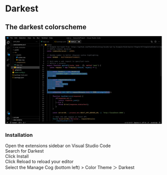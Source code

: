 # Darkest
## The darkest colorscheme 

![screen](screen.jpeg)

### Installation
Open the extensions sidebar on Visual Studio Code <br>
Search for Darkest <br>
Click Install <br>
Click Reload to reload your editor <br>
Select the Manage Cog (bottom left) > Color Theme ＞ Darkest <br>
